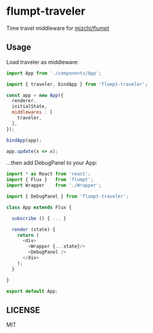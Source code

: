 # flumpt-traveler

Time travel middleware for [mizchi/flumpt](https://github.com/mizchi/flumpt)

## Usage

Load traveler as middleware:

```js
import App from './components/App';

import { traveler, bindApp } from 'flumpt-traveler';

const app = new App({
  renderer,
  initialState,
  middlewares : [
    traveler,
  ],
});

bindApp(app);

app.update(x => x);
```

...then add DebugPanel to your App:

```js
import * as React from 'react';
import { Flux }   from 'flumpt';
import Wrapper    from './Wrapper';

import { DebugPanel } from 'flumpt-traveler';

class App extends Flux {

  subscribe () { ... }

  render (state) {
    return (
      <div>
        <Wrapper {...state}/>
        <DebugPanel />
      </div>
    );
  }

}

export default App;
```

## LICENSE

MIT
